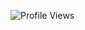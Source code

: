 ![Profile Views](https://github.com/throughabrokenvisor/profile-views-counter/blob/main/tracker.png)

